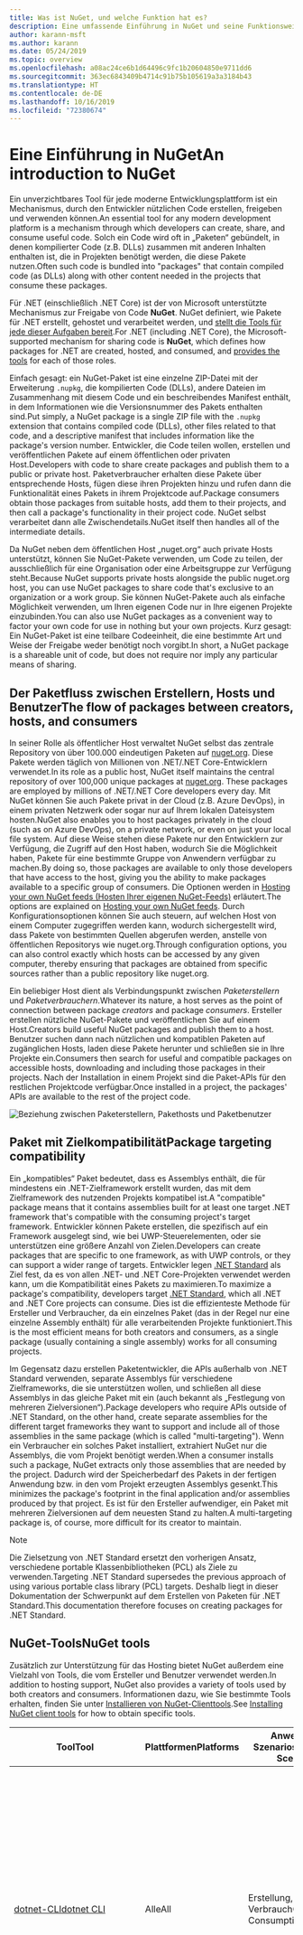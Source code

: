 ```yaml
---
title: Was ist NuGet, und welche Funktion hat es?
description: Eine umfassende Einführung in NuGet und seine Funktionsweise
author: karann-msft
ms.author: karann
ms.date: 05/24/2019
ms.topic: overview
ms.openlocfilehash: a08ac24ce6b1d64496c9fc1b20604850e9711dd6
ms.sourcegitcommit: 363ec6843409b4714c91b75b105619a3a3184b43
ms.translationtype: HT
ms.contentlocale: de-DE
ms.lasthandoff: 10/16/2019
ms.locfileid: "72380674"
---
```

# <a name="an-introduction-to-nuget"></a><span data-ttu-id="65e67-103">Eine Einführung in NuGet</span><span class="sxs-lookup"><span data-stu-id="65e67-103">An introduction to NuGet</span></span>

<span data-ttu-id="65e67-104">Ein unverzichtbares Tool für jede moderne Entwicklungsplattform ist ein Mechanismus, durch den Entwickler nützlichen Code erstellen, freigeben und verwenden können.</span><span class="sxs-lookup"><span data-stu-id="65e67-104">An essential tool for any modern development platform is a mechanism through which developers can create, share, and consume useful code.</span></span> <span data-ttu-id="65e67-105">Solch ein Code wird oft in „Paketen“ gebündelt, in denen kompilierter Code (z.B. DLLs) zusammen mit anderen Inhalten enthalten ist, die in Projekten benötigt werden, die diese Pakete nutzen.</span><span class="sxs-lookup"><span data-stu-id="65e67-105">Often such code is bundled into "packages" that contain compiled code (as DLLs) along with other content needed in the projects that consume these packages.</span></span>

<span data-ttu-id="65e67-106">Für .NET (einschließlich .NET Core) ist der von Microsoft unterstützte Mechanismus zur Freigabe von Code **NuGet**. NuGet definiert, wie Pakete für .NET erstellt, gehostet und verarbeitet werden, und [stellt die Tools für jede dieser Aufgaben bereit](install-nuget-client-tools.md).</span><span class="sxs-lookup"><span data-stu-id="65e67-106">For .NET (including .NET Core), the Microsoft-supported mechanism for sharing code is **NuGet**, which defines how packages for .NET are created, hosted, and consumed, and [provides the tools](install-nuget-client-tools.md) for each of those roles.</span></span>

<span data-ttu-id="65e67-107">Einfach gesagt: ein NuGet-Paket ist eine einzelne ZIP-Datei mit der Erweiterung `.nupkg`, die kompilierten Code (DLLs), andere Dateien im Zusammenhang mit diesem Code und ein beschreibendes Manifest enthält, in dem Informationen wie die Versionsnummer des Pakets enthalten sind.</span><span class="sxs-lookup"><span data-stu-id="65e67-107">Put simply, a NuGet package is a single ZIP file with the `.nupkg` extension that contains compiled code (DLLs), other files related to that code, and a descriptive manifest that includes information like the package's version number.</span></span> <span data-ttu-id="65e67-108">Entwickler, die Code teilen wollen, erstellen und veröffentlichen Pakete auf einem öffentlichen oder privaten Host.</span><span class="sxs-lookup"><span data-stu-id="65e67-108">Developers with code to share create packages and publish them to a public or private host.</span></span> <span data-ttu-id="65e67-109">Paketverbraucher erhalten diese Pakete über entsprechende Hosts, fügen diese ihren Projekten hinzu und rufen dann die Funktionalität eines Pakets in ihrem Projektcode auf.</span><span class="sxs-lookup"><span data-stu-id="65e67-109">Package consumers obtain those packages from suitable hosts, add them to their projects, and then call a package's functionality in their project code.</span></span> <span data-ttu-id="65e67-110">NuGet selbst verarbeitet dann alle Zwischendetails.</span><span class="sxs-lookup"><span data-stu-id="65e67-110">NuGet itself then handles all of the intermediate details.</span></span>

<span data-ttu-id="65e67-111">Da NuGet neben dem öffentlichen Host „nuget.org“ auch private Hosts unterstützt, können Sie NuGet-Pakete verwenden, um Code zu teilen, der ausschließlich für eine Organisation oder eine Arbeitsgruppe zur Verfügung steht.</span><span class="sxs-lookup"><span data-stu-id="65e67-111">Because NuGet supports private hosts alongside the public nuget.org host, you can use NuGet packages to share code that's exclusive to an organization or a work group.</span></span> <span data-ttu-id="65e67-112">Sie können NuGet-Pakete auch als einfache Möglichkeit verwenden, um Ihren eigenen Code nur in Ihre eigenen Projekte einzubinden.</span><span class="sxs-lookup"><span data-stu-id="65e67-112">You can also use NuGet packages as a convenient way to factor your own code for use in nothing but your own projects.</span></span> <span data-ttu-id="65e67-113">Kurz gesagt: Ein NuGet-Paket ist eine teilbare Codeeinheit, die eine bestimmte Art und Weise der Freigabe weder benötigt noch vorgibt.</span><span class="sxs-lookup"><span data-stu-id="65e67-113">In short, a NuGet package is a shareable unit of code, but does not require nor imply any particular means of sharing.</span></span>

## <a name="the-flow-of-packages-between-creators-hosts-and-consumers"></a><span data-ttu-id="65e67-114">Der Paketfluss zwischen Erstellern, Hosts und Benutzer</span><span class="sxs-lookup"><span data-stu-id="65e67-114">The flow of packages between creators, hosts, and consumers</span></span>

<span data-ttu-id="65e67-115">In seiner Rolle als öffentlicher Host verwaltet NuGet selbst das zentrale Repository von über 100.000 eindeutigen Paketen auf [nuget.org](https://www.nuget.org). Diese Pakete werden täglich von Millionen von .NET/.NET Core-Entwicklern verwendet.</span><span class="sxs-lookup"><span data-stu-id="65e67-115">In its role as a public host, NuGet itself maintains the central repository of over 100,000 unique packages at [nuget.org](https://www.nuget.org). These packages are employed by millions of .NET/.NET Core developers every day.</span></span> <span data-ttu-id="65e67-116">Mit NuGet können Sie auch Pakete privat in der Cloud (z.B. Azure DevOps), in einem privaten Netzwerk oder sogar nur auf Ihrem lokalen Dateisystem hosten.</span><span class="sxs-lookup"><span data-stu-id="65e67-116">NuGet also enables you to host packages privately in the cloud (such as on Azure DevOps), on a private network, or even on just your local file system.</span></span> <span data-ttu-id="65e67-117">Auf diese Weise stehen diese Pakete nur den Entwicklern zur Verfügung, die Zugriff auf den Host haben, wodurch Sie die Möglichkeit haben, Pakete für eine bestimmte Gruppe von Anwendern verfügbar zu machen.</span><span class="sxs-lookup"><span data-stu-id="65e67-117">By doing so, those packages are available to only those developers that have access to the host, giving you the ability to make packages available to a specific group of consumers.</span></span> <span data-ttu-id="65e67-118">Die Optionen werden in [Hosting your own NuGet feeds (Hosten Ihrer eigenen NuGet-Feeds)](hosting-packages/overview.md) erläutert.</span><span class="sxs-lookup"><span data-stu-id="65e67-118">The options are explained on [Hosting your own NuGet feeds](hosting-packages/overview.md).</span></span> <span data-ttu-id="65e67-119">Durch Konfigurationsoptionen können Sie auch steuern, auf welchen Host von einem Computer zugegriffen werden kann, wodurch sichergestellt wird, dass Pakete von bestimmten Quellen abgerufen werden, anstelle von öffentlichen Repositorys wie nuget.org.</span><span class="sxs-lookup"><span data-stu-id="65e67-119">Through configuration options, you can also control exactly which hosts can be accessed by any given computer, thereby ensuring that packages are obtained from specific sources rather than a public repository like nuget.org.</span></span>

<span data-ttu-id="65e67-120">Ein beliebiger Host dient als Verbindungspunkt zwischen *Paketerstellern* und *Paketverbrauchern*.</span><span class="sxs-lookup"><span data-stu-id="65e67-120">Whatever its nature, a host serves as the point of connection between package *creators* and package *consumers*.</span></span> <span data-ttu-id="65e67-121">Ersteller erstellen nützliche NuGet-Pakete und veröffentlichen Sie auf einem Host.</span><span class="sxs-lookup"><span data-stu-id="65e67-121">Creators build useful NuGet packages and publish them to a host.</span></span> <span data-ttu-id="65e67-122">Benutzer suchen dann nach nützlichen und kompatiblen Paketen auf zugänglichen Hosts, laden diese Pakete herunter und schließen sie in Ihre Projekte ein.</span><span class="sxs-lookup"><span data-stu-id="65e67-122">Consumers then search for useful and compatible packages on accessible hosts, downloading and including those packages in their projects.</span></span> <span data-ttu-id="65e67-123">Nach der Installation in einem Projekt sind die Paket-APIs für den restlichen Projektcode verfügbar.</span><span class="sxs-lookup"><span data-stu-id="65e67-123">Once installed in a project, the packages' APIs are available to the rest of the project code.</span></span>

![Beziehung zwischen Paketerstellern, Pakethosts und Paketbenutzer](media/nuget-roles.png)

## <a name="package-targeting-compatibility"></a><span data-ttu-id="65e67-125">Paket mit Zielkompatibilität</span><span class="sxs-lookup"><span data-stu-id="65e67-125">Package targeting compatibility</span></span>

<span data-ttu-id="65e67-126">Ein „kompatibles“ Paket bedeutet, dass es Assemblys enthält, die für mindestens ein .NET-Zielframework erstellt wurden, das mit dem Zielframework des nutzenden Projekts kompatibel ist.</span><span class="sxs-lookup"><span data-stu-id="65e67-126">A "compatible" package means that it contains assemblies built for at least one target .NET framework that's compatible with the consuming project's target framework.</span></span> <span data-ttu-id="65e67-127">Entwickler können Pakete erstellen, die spezifisch auf ein Framework ausgelegt sind, wie bei UWP-Steuerelementen, oder sie unterstützen eine größere Anzahl von Zielen.</span><span class="sxs-lookup"><span data-stu-id="65e67-127">Developers can create packages that are specific to one framework, as with UWP controls, or they can support a wider range of targets.</span></span> <span data-ttu-id="65e67-128">Entwickler legen [.NET Standard](/dotnet/standard/net-standard) als Ziel fest, da es von allen .NET- und .NET Core-Projekten verwendet werden kann, um die Kompatibilität eines Pakets zu maximieren.</span><span class="sxs-lookup"><span data-stu-id="65e67-128">To maximize a package's compatibility, developers target [.NET Standard](/dotnet/standard/net-standard), which all .NET and .NET Core projects can consume.</span></span> <span data-ttu-id="65e67-129">Dies ist die effizienteste Methode für Ersteller und Verbraucher, da ein einzelnes Paket (das in der Regel nur eine einzelne Assembly enthält) für alle verarbeitenden Projekte funktioniert.</span><span class="sxs-lookup"><span data-stu-id="65e67-129">This is the most efficient means for both creators and consumers, as a single package (usually containing a single assembly) works for all consuming projects.</span></span>

<span data-ttu-id="65e67-130">Im Gegensatz dazu erstellen Paketentwickler, die APIs außerhalb von .NET Standard verwenden, separate Assemblys für verschiedene Zielframeworks, die sie unterstützen wollen, und schließen all diese Assemblys in das gleiche Paket mit ein (auch bekannt als „Festlegung von mehreren Zielversionen“).</span><span class="sxs-lookup"><span data-stu-id="65e67-130">Package developers who require APIs outside of .NET Standard, on the other hand, create separate assemblies for the different target frameworks they want to support and include all of those assemblies in the same package (which is called "multi-targeting").</span></span> <span data-ttu-id="65e67-131">Wenn ein Verbraucher ein solches Paket installiert, extrahiert NuGet nur die Assemblys, die vom Projekt benötigt werden.</span><span class="sxs-lookup"><span data-stu-id="65e67-131">When a consumer installs such a package, NuGet extracts only those assemblies that are needed by the project.</span></span> <span data-ttu-id="65e67-132">Dadurch wird der Speicherbedarf des Pakets in der fertigen Anwendung bzw. in den vom Projekt erzeugten Assemblys gesenkt.</span><span class="sxs-lookup"><span data-stu-id="65e67-132">This minimizes the package's footprint in the final application and/or assemblies produced by that project.</span></span> <span data-ttu-id="65e67-133">Es ist für den Ersteller aufwendiger, ein Paket mit mehreren Zielversionen auf dem neuesten Stand zu halten.</span><span class="sxs-lookup"><span data-stu-id="65e67-133">A multi-targeting package is, of course, more difficult for its creator to maintain.</span></span>

> [!Note]
> <span data-ttu-id="65e67-134">Die Zielsetzung von .NET Standard ersetzt den vorherigen Ansatz, verschiedene portable Klassenbibliotheken (PCL) als Ziele zu verwenden.</span><span class="sxs-lookup"><span data-stu-id="65e67-134">Targeting .NET Standard supersedes the previous approach of using various portable class library (PCL) targets.</span></span> <span data-ttu-id="65e67-135">Deshalb liegt in dieser Dokumentation der Schwerpunkt auf dem Erstellen von Paketen für .NET Standard.</span><span class="sxs-lookup"><span data-stu-id="65e67-135">This documentation therefore focuses on creating packages for .NET Standard.</span></span>

## <a name="nuget-tools"></a><span data-ttu-id="65e67-136">NuGet-Tools</span><span class="sxs-lookup"><span data-stu-id="65e67-136">NuGet tools</span></span>

<span data-ttu-id="65e67-137">Zusätzlich zur Unterstützung für das Hosting bietet NuGet außerdem eine Vielzahl von Tools, die vom Ersteller und Benutzer verwendet werden.</span><span class="sxs-lookup"><span data-stu-id="65e67-137">In addition to hosting support, NuGet also provides a variety of tools used by both creators and consumers.</span></span> <span data-ttu-id="65e67-138">Informationen dazu, wie Sie bestimmte Tools erhalten, finden Sie unter [Installieren von NuGet-Clienttools](install-nuget-client-tools.md).</span><span class="sxs-lookup"><span data-stu-id="65e67-138">See [Installing NuGet client tools](install-nuget-client-tools.md) for how to obtain specific tools.</span></span>

| <span data-ttu-id="65e67-139">Tool</span><span class="sxs-lookup"><span data-stu-id="65e67-139">Tool</span></span> | <span data-ttu-id="65e67-140">Plattformen</span><span class="sxs-lookup"><span data-stu-id="65e67-140">Platforms</span></span> | <span data-ttu-id="65e67-141">Anwendbare Szenarios</span><span class="sxs-lookup"><span data-stu-id="65e67-141">Applicable Scenarios</span></span> | <span data-ttu-id="65e67-142">BESCHREIBUNG</span><span class="sxs-lookup"><span data-stu-id="65e67-142">Description</span></span> |
| --- | --- | --- | --- |
| [<span data-ttu-id="65e67-143">dotnet-CLI</span><span class="sxs-lookup"><span data-stu-id="65e67-143">dotnet CLI</span></span>](consume-packages/install-use-packages-dotnet-cli.md) | <span data-ttu-id="65e67-144">Alle</span><span class="sxs-lookup"><span data-stu-id="65e67-144">All</span></span> | <span data-ttu-id="65e67-145">Erstellung, Verbrauch</span><span class="sxs-lookup"><span data-stu-id="65e67-145">Creation, Consumption</span></span> | <span data-ttu-id="65e67-146">CLI-Tool für .NET Core- und .NET Standard-Bibliotheken und für Projekte im SDK-Stil für .NET Framework (Informationen finden Sie unter [SDK-Attribut](/dotnet/core/tools/csproj#additions)).</span><span class="sxs-lookup"><span data-stu-id="65e67-146">CLI tool for .NET Core and .NET Standard libraries, and for SDK-style projects that target .NET Framework (see [SDK attribute](/dotnet/core/tools/csproj#additions)).</span></span> <span data-ttu-id="65e67-147">Stellt bestimmte NuGet-CLI-Funktionen direkt in der .NET Core-Toolkette bereit.</span><span class="sxs-lookup"><span data-stu-id="65e67-147">Provides certain NuGet CLI capabilities directly within the .NET Core tool chain.</span></span> <span data-ttu-id="65e67-148">Ähnlich wie `nuget.exe`-CLI interagiert die dotnet-CLI nicht mit Visual Studio-Projekten.</span><span class="sxs-lookup"><span data-stu-id="65e67-148">As with the `nuget.exe` CLI, the dotnet CLI does not interact with Visual Studio projects.</span></span> |
| [<span data-ttu-id="65e67-149">nuget.exe-CLI</span><span class="sxs-lookup"><span data-stu-id="65e67-149">nuget.exe CLI</span></span>](consume-packages/install-use-packages-nuget-cli.md) | <span data-ttu-id="65e67-150">Alle</span><span class="sxs-lookup"><span data-stu-id="65e67-150">All</span></span> | <span data-ttu-id="65e67-151">Erstellung, Verbrauch</span><span class="sxs-lookup"><span data-stu-id="65e67-151">Creation, Consumption</span></span> | <span data-ttu-id="65e67-152">CLI-Tool für .NET Framework-Bibliotheken und Nicht-SDK-Projekte, die auf .NET Standard-Bibliotheken abzielen.</span><span class="sxs-lookup"><span data-stu-id="65e67-152">CLI tool for .NET Framework libraries and non-SDK-style projects that target .NET Standard libraries.</span></span> <span data-ttu-id="65e67-153">Bietet alle NuGet-Funktionen, mit einigen Befehlen, die speziell für Paketersteller bestimmt sind, anderen Befehlen, die nur für Benutzer, und wieder anderen, die für beide bestimmt sind.</span><span class="sxs-lookup"><span data-stu-id="65e67-153">Provides all NuGet capabilities, with some commands applying specifically to package creators, some applying only to consumers, and others applying to both.</span></span> <span data-ttu-id="65e67-154">Beispielsweise verwenden Paketersteller den Befehl `nuget pack` zum Erstellen eines Pakets aus verschiedenen Assemblys und zugehörigen Dateien, Paketverbraucher verwenden `nuget install`, um Pakete in einen Projektordner einzubinden, und alle verwenden `nuget config`, um NuGet-Konfigurationsvariablen festzulegen.</span><span class="sxs-lookup"><span data-stu-id="65e67-154">For example, package creators use the `nuget pack` command to create a package from various assemblies and related files, package consumers use `nuget install` to include packages in a project folder, and everyone uses `nuget config` to set NuGet configuration variables.</span></span> <span data-ttu-id="65e67-155">Als ein plattformunabhängiges Tool interagiert die NuGet-CLI nicht mit Visual Studio-Projekten.</span><span class="sxs-lookup"><span data-stu-id="65e67-155">As a platform-agnostic tool, the NuGet CLI does not interact with Visual Studio projects.</span></span> |
| [<span data-ttu-id="65e67-156">Paket-Manager-Konsole</span><span class="sxs-lookup"><span data-stu-id="65e67-156">Package Manager Console</span></span>](consume-packages/install-use-packages-powershell.md) | <span data-ttu-id="65e67-157">Visual Studio unter Windows</span><span class="sxs-lookup"><span data-stu-id="65e67-157">Visual Studio on Windows</span></span> | <span data-ttu-id="65e67-158">Verbrauch</span><span class="sxs-lookup"><span data-stu-id="65e67-158">Consumption</span></span> | <span data-ttu-id="65e67-159">Stellt [PowerShell-Befehle](reference/Powershell-Reference.md) zum Installieren und Verwalten von Paketen in Visual Studio-Projekten bereit.</span><span class="sxs-lookup"><span data-stu-id="65e67-159">Provides [PowerShell commands](reference/Powershell-Reference.md) for installing and managing packages in Visual Studio projects.</span></span> |
| [<span data-ttu-id="65e67-160">Benutzeroberfläche des Paket-Managers</span><span class="sxs-lookup"><span data-stu-id="65e67-160">Package Manager UI</span></span>](consume-packages/install-use-packages-visual-studio.md) | <span data-ttu-id="65e67-161">Visual Studio unter Windows</span><span class="sxs-lookup"><span data-stu-id="65e67-161">Visual Studio on Windows</span></span> | <span data-ttu-id="65e67-162">Verbrauch</span><span class="sxs-lookup"><span data-stu-id="65e67-162">Consumption</span></span> | <span data-ttu-id="65e67-163">Stellt eine einfache zu bedienende Benutzeroberfläche zum Installieren und Verwalten von Paketen in Visual Studio-Projekten bereit.</span><span class="sxs-lookup"><span data-stu-id="65e67-163">Provides an easy-to-use UI for installing and managing packages in Visual Studio projects.</span></span> |
| [<span data-ttu-id="65e67-164">Manage NuGet UI (Verwalten der NuGet-Benutzeroberfläche)</span><span class="sxs-lookup"><span data-stu-id="65e67-164">Manage NuGet UI</span></span>](/visualstudio/mac/nuget-walkthrough) | <span data-ttu-id="65e67-165">Visual Studio für Mac</span><span class="sxs-lookup"><span data-stu-id="65e67-165">Visual Studio for Mac</span></span> | <span data-ttu-id="65e67-166">Verbrauch</span><span class="sxs-lookup"><span data-stu-id="65e67-166">Consumption</span></span> | <span data-ttu-id="65e67-167">Stellt eine einfache zu bedienende Benutzeroberfläche zum Installieren und Verwalten von Paketen in Projekten von Visual Studio für Mac bereit.</span><span class="sxs-lookup"><span data-stu-id="65e67-167">Provide an easy-to-use UI for installing and managing packages in Visual Studio for Mac projects.</span></span> |
| [<span data-ttu-id="65e67-168">MSBuild</span><span class="sxs-lookup"><span data-stu-id="65e67-168">MSBuild</span></span>](reference/msbuild-targets.md) | <span data-ttu-id="65e67-169">Windows</span><span class="sxs-lookup"><span data-stu-id="65e67-169">Windows</span></span> | <span data-ttu-id="65e67-170">Erstellung, Verbrauch</span><span class="sxs-lookup"><span data-stu-id="65e67-170">Creation, Consumption</span></span> | <span data-ttu-id="65e67-171">Bietet die Möglichkeit zum Erstellen und Wiederherstellen von Paketen, die in einem Projekt direkt über die MSBuild-Toolkette verwendet werden.</span><span class="sxs-lookup"><span data-stu-id="65e67-171">Provides the ability to create packages and restore packages used in a project directly through the MSBuild tool chain.</span></span> |

<span data-ttu-id="65e67-172">Wie Sie sehen können, sind die NuGet-Tools, mit denen Sie arbeiten, stark davon abhängig, ob Sie Pakete erstellen, verwenden oder veröffentlichen und mit welcher Plattform Sie arbeiten.</span><span class="sxs-lookup"><span data-stu-id="65e67-172">As you can see, the NuGet tools you work with depend greatly on whether you're creating, consuming, or publishing packages, and the platform on which you're working.</span></span> <span data-ttu-id="65e67-173">Paketersteller sind in der Regel auch Benutzer, da sie auf Funktionalität aufbauen, die in anderen NuGet-Paketen vorhanden ist.</span><span class="sxs-lookup"><span data-stu-id="65e67-173">Package creators are typically also consumers, as they build on top of functionality that exists in other NuGet packages.</span></span> <span data-ttu-id="65e67-174">Und diese Pakete können natürlich wiederum von anderen abhängen.</span><span class="sxs-lookup"><span data-stu-id="65e67-174">And those packages, of course, may in turn depend on still others.</span></span>

<span data-ttu-id="65e67-175">Weitere Informationen finden Sie unter den Artikeln [Workflow für die Paketerstellung](create-packages/Overview-and-Workflow.md) und [Workflow für die Nutzung von Paketen](consume-packages/Overview-and-Workflow.md).</span><span class="sxs-lookup"><span data-stu-id="65e67-175">For more information, start with the [Package creation workflow](create-packages/Overview-and-Workflow.md) and [Package consumption workflow](consume-packages/Overview-and-Workflow.md) articles.</span></span>

## <a name="managing-dependencies"></a><span data-ttu-id="65e67-176">Verwalten von Abhängigkeiten</span><span class="sxs-lookup"><span data-stu-id="65e67-176">Managing dependencies</span></span>

<span data-ttu-id="65e67-177">Die Fähigkeit, einfach auf der Arbeit anderer aufbauen zu können, ist eines der stärksten Features eines Paketverwaltungssystems.</span><span class="sxs-lookup"><span data-stu-id="65e67-177">The ability to easily build on the work of others is one of most powerful features of a package management system.</span></span> <span data-ttu-id="65e67-178">Dementsprechend ist eine der wichtigsten Aufgaben von NuGet das Verwalten der Abhängigkeitsstruktur bzw. des „Diagramms“ für ein Projekt.</span><span class="sxs-lookup"><span data-stu-id="65e67-178">Accordingly, much of what NuGet does is managing that dependency tree or "graph" on behalf of a project.</span></span> <span data-ttu-id="65e67-179">Einfach ausgedrückt müssen Sie sich nur mit jenen Paketen selbst befassen, die Sie direkt in einem Projekt verwenden.</span><span class="sxs-lookup"><span data-stu-id="65e67-179">Simply said, you need only concern yourself with those packages that you're directly using in a project.</span></span> <span data-ttu-id="65e67-180">Wenn irgendeines dieser Pakete selbst andere Pakete verwendet (die wiederum weitere Pakete verwenden können), übernimmt NuGet alle der früheren Abhängigkeiten.</span><span class="sxs-lookup"><span data-stu-id="65e67-180">If any of those packages themselves consume other packages (which can, in turn, consume still others), NuGet takes care of all those down-level dependencies.</span></span>

<span data-ttu-id="65e67-181">Die folgende Abbildung zeigt ein Projekt, das von fünf Paketen abhängig ist, die wiederum von einer Reihe anderer abhängen.</span><span class="sxs-lookup"><span data-stu-id="65e67-181">The following image shows a project that depends on five packages, which in turn depend on a number of others.</span></span>

![Ein Beispiel für ein NuGet-Abhängigkeitsdiagramm für ein .NET-Projekt](media/dependency-graph.png)

<span data-ttu-id="65e67-183">Beachten Sie, dass einige Pakete mehrmals im Abhängigkeitsdiagramm angezeigt werden.</span><span class="sxs-lookup"><span data-stu-id="65e67-183">Notice that some packages appear multiple times in the dependency graph.</span></span> <span data-ttu-id="65e67-184">Beispielsweise gibt es drei verschiedene Benutzer des Pakets B, und jeder Benutzer könnte auch eine andere Version für das Paket (nicht gezeigt) angeben.</span><span class="sxs-lookup"><span data-stu-id="65e67-184">For example, there are three different consumers of package B, and each consumer might also specify a different version for that package (not shown).</span></span> <span data-ttu-id="65e67-185">Dieser Fall tritt häufig auf, insbesondere bei häufig verwendeten Paketen.</span><span class="sxs-lookup"><span data-stu-id="65e67-185">This is a common occurrence, especially for widely-used packages.</span></span> <span data-ttu-id="65e67-186">NuGet übernimmt alle schwierigen Aufgaben, um genau zu bestimmen, welche Version des Pakets B alle Benutzer zufriedenstellt.</span><span class="sxs-lookup"><span data-stu-id="65e67-186">NuGet fortunately does all the hard work to determine exactly which version of package B satisfies all consumers.</span></span> <span data-ttu-id="65e67-187">NuGet führt dies dann für alle anderen Pakete durch, unabhängig davon, wie ausführlich das Abhängigkeitsdiagramm wird.</span><span class="sxs-lookup"><span data-stu-id="65e67-187">NuGet then does the same for all other packages, no matter how deep the dependency graph.</span></span>

<span data-ttu-id="65e67-188">Weitere Details wie NuGet diesen Dienst ausführt finden Sie unter [Dependency resolution (Abhängigkeitsauflösung)](concepts/dependency-resolution.md).</span><span class="sxs-lookup"><span data-stu-id="65e67-188">For more details on how NuGet performs this service, see [Dependency resolution](concepts/dependency-resolution.md).</span></span>

## <a name="tracking-references-and-restoring-packages"></a><span data-ttu-id="65e67-189">Nachverfolgungsverweise und Wiederherstellen von Paketen</span><span class="sxs-lookup"><span data-stu-id="65e67-189">Tracking references and restoring packages</span></span>

<span data-ttu-id="65e67-190">Da Projekte zwischen Entwicklercomputern, Repositorys für die Quellcodeverwaltung, Buildservern usw. problemlos verschoben werden können, ist es höchst unpraktisch, dass binäre Assemblys von NuGet-Paketen direkt an ein Projekt gebunden bleiben.</span><span class="sxs-lookup"><span data-stu-id="65e67-190">Because projects can easily move between developer computers, source control repositories, build servers, and so forth, it's highly impractical to keep the binary assemblies of NuGet packages directly bound to a project.</span></span> <span data-ttu-id="65e67-191">Wäre das der Fall, wäre jede Kopie des Projekts unnötigerweise vergrößert (und deshalb eine Verschwendung von Speicherplatz in Repositorys zur Quellcodeverwaltung).</span><span class="sxs-lookup"><span data-stu-id="65e67-191">Doing so would make each copy of the project unnecessarily bloated (and thereby waste space in source control repositories).</span></span> <span data-ttu-id="65e67-192">Es wäre auch schwer, Binärdateien von Paketen auf neuere Versionen zu aktualisieren, da Updates auf alle Kopien des Projekts angewendet werden müssten.</span><span class="sxs-lookup"><span data-stu-id="65e67-192">It would also make it very difficult to update package binaries to newer versions as updates would have to be applied across all copies of the project.</span></span>

<span data-ttu-id="65e67-193">Stattdessen verwaltet NuGet eine einfach Verweisliste der Pakete von denen ein Projekt abhängig ist, einschließlich der Abhängigkeiten der obersten und untersten Ebenen.</span><span class="sxs-lookup"><span data-stu-id="65e67-193">NuGet instead maintains a simple reference list of the packages upon which a project depends, including both top-level and down-level dependencies.</span></span> <span data-ttu-id="65e67-194">D.h. wenn Sie ein Paket in ein Projekt von einem Host aus installieren, zeichnet NuGet die Paket-ID und Versionsnummer in der Verweisliste auf.</span><span class="sxs-lookup"><span data-stu-id="65e67-194">That is, whenever you install a package from some host into a project, NuGet records the package identifier and version number in the reference list.</span></span> <span data-ttu-id="65e67-195">(Wenn ein Paket deinstalliert wird, wird dieses natürlich aus der Liste entfernt.) NuGet bietet dann eine Möglichkeit, auf Anfrage alle Pakete, auf die verwiesen wird, wiederherzustellen, wie im Artikel [Wiederherstellen von Paketen](consume-packages/package-restore.md) beschrieben wird.</span><span class="sxs-lookup"><span data-stu-id="65e67-195">(Uninstalling a package, of course, removes it from the list.) NuGet then provides a means to restore all referenced packages upon request, as described on [Package restore](consume-packages/package-restore.md).</span></span>

![Eine NuGet-Verweisliste wird bei Paketinstallation erstellt und kann zum Wiederherstellen von Paketen an einem anderen Ort verwendet werden.](media/nuget-restore.png)

<span data-ttu-id="65e67-197">Mit der Verweisliste kann NuGet anschließend alle Pakete zu einem späteren Zeitpunkt neu installieren &mdash; also *wiederherstellen* &mdash; die von öffentlichen und bzw. oder privaten Hosts stammen.</span><span class="sxs-lookup"><span data-stu-id="65e67-197">With only the reference list, NuGet can then reinstall&mdash;that is, *restore*&mdash;all of those packages from public and/or private hosts at any later time.</span></span> <span data-ttu-id="65e67-198">Wenn Sie ein Projekt auf die Quellcodeverwaltung committen oder auf andere Weise freigeben, muss nur die Verweisliste enthalten sein. Es müssen keine Paketbinärdateien eingeschlossen werden (Näheres finden Sie unter [Pakete und Quellcodeverwaltung](consume-packages/packages-and-source-control.md)).</span><span class="sxs-lookup"><span data-stu-id="65e67-198">When committing a project to source control, or sharing it in some other way, you include only the reference list and exclude any package binaries (see [Packages and source control](consume-packages/packages-and-source-control.md).)</span></span>

<span data-ttu-id="65e67-199">Der Computer, der ein Projekt, z.B. einen Buildserver, erhält, der eine Kopie des Projekts als Teil eines automatisierten Bereitstellungssystems empfängt, fordert NuGet einfach auf, Abhängigkeiten wiederherzustellen, wenn sie benötigt werden.</span><span class="sxs-lookup"><span data-stu-id="65e67-199">The computer that receives a project, such as a build server obtaining a copy of the project as part of an automated deployment system, simply asks NuGet to restore dependencies whenever they're needed.</span></span> <span data-ttu-id="65e67-200">Buildsysteme, wie Azure DevOps, stellen „NuGet restore“-Schritte für exakt diesen Zweck bereit.</span><span class="sxs-lookup"><span data-stu-id="65e67-200">Build systems like Azure DevOps provide "NuGet restore" steps for this exact purpose.</span></span> <span data-ttu-id="65e67-201">Auf ähnliche Weise können Entwickler einen Befehl wie `nuget restore` (NuGet-CLI), `dotnet restore` (dotnet-CLI) oder `Install-Package` (Paket-Manager-Konsole) aufrufen, wenn sie eine Kopie eines Projekts erhalten (z.B. beim Kopieren eines Repositorys), um alle benötigten Pakete zu erhalten.</span><span class="sxs-lookup"><span data-stu-id="65e67-201">Similarly, when developers obtain a copy of a project (as when cloning a repository), they can invoke command like `nuget restore` (NuGet CLI), `dotnet restore` (dotnet CLI), or `Install-Package` (Package Manager Console) to obtain all the necessary packages.</span></span> <span data-ttu-id="65e67-202">Visual Studio seinerseits stellt Pakete beim Erstellen eines Projekts automatisch wieder her (vorausgesetzt, die automatische Wiederherstellung ist aktiviert, wie unter [Paketwiederherstellung](consume-packages/package-restore.md) beschrieben).</span><span class="sxs-lookup"><span data-stu-id="65e67-202">Visual Studio, for its part, automatically restores packages when building a project (provided that automatic restore is enabled, as described on [Package restore](consume-packages/package-restore.md)).</span></span>

<span data-ttu-id="65e67-203">Die primäre Rolle von NuGet bei Entwicklern liegt dann klar im Verwalten der Verweisliste für Ihr Projekt und im Bereitstellen der Möglichkeiten, um diese referenzierten Pakete effizient wiederherzustellen (und zu aktualisieren).</span><span class="sxs-lookup"><span data-stu-id="65e67-203">Clearly, then, NuGet's primary role where developers are concerned is maintaining that reference list on behalf of your project and providing the means to efficiently restore (and update) those referenced packages.</span></span> <span data-ttu-id="65e67-204">Die Liste wird in einem von zwei *Paketverwaltungsformaten* verwaltet:</span><span class="sxs-lookup"><span data-stu-id="65e67-204">This list is maintained in one of two *package management formats*, as they're called:</span></span>

- <span data-ttu-id="65e67-205">[PackageReference](consume-packages/package-references-in-project-files.md) (bzw. „Packen von Verweisen in Projektdateien“) | *(NuGet 4.0 und höher)* verwaltet eine Liste der Abhängigkeiten der obersten Ebene eines Projekts direkt in der Projektdatei, damit keine separate Datei benötigt wird.</span><span class="sxs-lookup"><span data-stu-id="65e67-205">[PackageReference](consume-packages/package-references-in-project-files.md) (or "package references in project files") | *(NuGet 4.0+)* Maintains a list of a project's top-level dependencies directly within the project file, so no separate file is needed.</span></span> <span data-ttu-id="65e67-206">Eine zugehörige Datei, `obj/project.assets.json`, wird dynamisch generiert, um das gesamte Abhängigkeitsdiagramm der von einem Projekt verwendeten Pakete zusammen mit allen untergeordneten Abhängigkeiten zu verwalten.</span><span class="sxs-lookup"><span data-stu-id="65e67-206">An associated file, `obj/project.assets.json`, is dynamically generated to manage the overall dependency graph of the packages that a project uses along with all down-level dependencies.</span></span> <span data-ttu-id="65e67-207">PackageReference wird immer von .NET Core-Projekten verwendet.</span><span class="sxs-lookup"><span data-stu-id="65e67-207">PackageReference is always used by .NET Core projects.</span></span>

- <span data-ttu-id="65e67-208">[`packages.config`](reference/packages-config.md): *(NuGet 1.0 und höher)* Eine XML-Datei, die eine flache Liste aller Abhängigkeiten im Projekt, einschließlich der Abhängigkeiten von anderen installierten Paketen, verwaltet.</span><span class="sxs-lookup"><span data-stu-id="65e67-208">[`packages.config`](reference/packages-config.md): *(NuGet 1.0+)* An XML file that maintains a flat list of all dependencies in the project, including the dependencies of other installed packages.</span></span> <span data-ttu-id="65e67-209">Installierte oder wiederhergestellte Pakete werden in einem `packages`-Ordner gespeichert.</span><span class="sxs-lookup"><span data-stu-id="65e67-209">Installed or restored packages are stored in a `packages` folder.</span></span>

<span data-ttu-id="65e67-210">Welches Paketverwaltungsformat in einen Projekt verwendet wird, hängt vom Projekttyp und der verfügbaren Version von NuGet (und bzw. oder Visual Studio) ab.</span><span class="sxs-lookup"><span data-stu-id="65e67-210">Which package management format is employed in any given project depends on the project type, and the available version of NuGet (and/or Visual Studio).</span></span> <span data-ttu-id="65e67-211">Suchen Sie nach `packages.config` im Projektstamm, nachdem Sie das erste Paket installiert haben, um zu überprüfen, welches Format verwendet wird.</span><span class="sxs-lookup"><span data-stu-id="65e67-211">To check what format is being used, simply look for `packages.config` in the project root after installing your first package.</span></span> <span data-ttu-id="65e67-212">Wenn die Datei nicht angezeigt wird, suchen Sie direkt in der Projektdatei nach einem \<PackageReference\>-Element.</span><span class="sxs-lookup"><span data-stu-id="65e67-212">If you don't have that file, look in the project file directly for a \<PackageReference\> element.</span></span>

<span data-ttu-id="65e67-213">Wenn Sie die Wahl haben, wird die Verwendung von PackageReference empfohlen.</span><span class="sxs-lookup"><span data-stu-id="65e67-213">When you have a choice, we recommend using PackageReference.</span></span> <span data-ttu-id="65e67-214">`packages.config` wird zu Legacyzwecken beibehalten und befindet sich nicht mehr in der aktiven Entwicklung.</span><span class="sxs-lookup"><span data-stu-id="65e67-214">`packages.config` is maintained for legacy purposes and is no longer under active development.</span></span>

> [!Tip]
> <span data-ttu-id="65e67-215">Verschiedene `nuget.exe`-CLI-Befehle, wie `nuget install`, fügen das Paket nicht automatisch zur Verweisliste hinzu.</span><span class="sxs-lookup"><span data-stu-id="65e67-215">Various `nuget.exe` CLI commands, like `nuget install`, do not automatically add the package to the reference list.</span></span> <span data-ttu-id="65e67-216">Die Liste wird bei der Installation eines Pakets mit dem Visual Studio-Paket-Manager (Benutzeroberfläche oder Konsole) und mit der `dotnet.exe`-CLI aktualisiert.</span><span class="sxs-lookup"><span data-stu-id="65e67-216">The list is updated when installing a package with the Visual Studio Package Manager (UI or Console), and with `dotnet.exe` CLI.</span></span>

## <a name="what-else-does-nuget-do"></a><span data-ttu-id="65e67-217">Was macht NuGet außerdem?</span><span class="sxs-lookup"><span data-stu-id="65e67-217">What else does NuGet do?</span></span>

<span data-ttu-id="65e67-218">Bisher haben Sie folgende Eigenschaften von NuGet kennengelernt:</span><span class="sxs-lookup"><span data-stu-id="65e67-218">So far you've learned the following characteristics of NuGet:</span></span>

- <span data-ttu-id="65e67-219">NuGet stellt das zentrale nuget.org-Repository mit Unterstützung von privatem Hosting bereit.</span><span class="sxs-lookup"><span data-stu-id="65e67-219">NuGet provides the central nuget.org repository with support for private hosting.</span></span>
- <span data-ttu-id="65e67-220">NuGet stellt die Tools zur Verfügung, die Entwickler benötigen, um Pakete zu erstellen, zu veröffentlichen und zu nutzen.</span><span class="sxs-lookup"><span data-stu-id="65e67-220">NuGet provides the tools developers need for creating, publishing, and consuming packages.</span></span>
- <span data-ttu-id="65e67-221">Besonders wichtig ist: NuGet verwaltet eine Verweisliste der Pakete, die in einem Projekt verwendet werden und verfügt über die Möglichkeit zum Wiederherstellen und Aktualisieren dieser Pakete aus dieser Liste.</span><span class="sxs-lookup"><span data-stu-id="65e67-221">Most importantly, NuGet maintains a reference list of packages used in a project and the ability to restore and update those packages from that list.</span></span>

<span data-ttu-id="65e67-222">Damit diese Prozesse effizient arbeiten, führt NuGet einige Optimierungen im Hintergrund durch.</span><span class="sxs-lookup"><span data-stu-id="65e67-222">To make these processes work efficiently, NuGet does some behind-the-scenes optimizations.</span></span> <span data-ttu-id="65e67-223">Insbesondere verwaltet NuGet einen Paketcache und einen globalen Paketordner, um die Installation und Neuinstallation zu beschleunigen.</span><span class="sxs-lookup"><span data-stu-id="65e67-223">Most notably, NuGet manages a package cache and a global packages folder to shortcut installation and reinstallation.</span></span> <span data-ttu-id="65e67-224">Der Cache verhindert das Herunterladen eines Pakets, das bereits auf dem Rechner installiert ist.</span><span class="sxs-lookup"><span data-stu-id="65e67-224">The cache avoids downloading a package that's already been installed on the machine.</span></span> <span data-ttu-id="65e67-225">Der globale Paketordner ermöglicht es mehreren Projekten, das gleiche installierte Paket gemeinsam zu nutzen, wodurch insgesamt der Speicherbedarf von NuGet auf dem Computer verringert wird.</span><span class="sxs-lookup"><span data-stu-id="65e67-225">The global packages folder allows multiple projects to share the same installed package, thereby reducing NuGet's overall footprint on the computer.</span></span> <span data-ttu-id="65e67-226">Der Cache und der globale Paketordner sind sehr hilfreich, wenn Sie häufig eine größere Anzahl von Paketen wiederherstellen, wie z.B. auf einem Buildserver.</span><span class="sxs-lookup"><span data-stu-id="65e67-226">The cache and global packages folder are also very helpful when you're frequently restoring a larger number of packages, as on a build server.</span></span> <span data-ttu-id="65e67-227">Weitere Informationen zu diesen Mechanismen finden Sie unter [Verwalten der globalen Paketordner und Cacheordner](consume-packages/managing-the-global-packages-and-cache-folders.md).</span><span class="sxs-lookup"><span data-stu-id="65e67-227">For more details on these mechanisms, see [Managing the global packages and cache folders](consume-packages/managing-the-global-packages-and-cache-folders.md).</span></span>

<span data-ttu-id="65e67-228">Innerhalb eines individuellen Projekts verwaltet NuGet den gesamten Abhängigkeitsdiagramm, was die Auflösung mehrerer Verweise auf verschiedene Versionen des selben Pakets enthält.</span><span class="sxs-lookup"><span data-stu-id="65e67-228">Within an individual project, NuGet manages the overall dependency graph, which again includes resolving multiple references to different versions of the same package.</span></span> <span data-ttu-id="65e67-229">Es ist üblich, dass ein Projekt eine Abhängigkeit von ein oder mehreren Paketen annimmt, die über die gleichen Abhängigkeiten verfügen.</span><span class="sxs-lookup"><span data-stu-id="65e67-229">It's quite common that a project takes a dependency on one or more packages that themselves have the same dependencies.</span></span> <span data-ttu-id="65e67-230">Einige der nützlichsten Hilfsprogrammpakete auf nuget.org werden von vielen anderen Paketen verwendet.</span><span class="sxs-lookup"><span data-stu-id="65e67-230">Some of the most useful utility packages on nuget.org are employed by many other packages.</span></span> <span data-ttu-id="65e67-231">Im gesamten Abhängigkeitsdiagramm, können dann sehr leicht zehn unterschiedliche Verweise auf verschiedene Versionen desselben Pakets vorkommen.</span><span class="sxs-lookup"><span data-stu-id="65e67-231">In the entire dependency graph, then, you could easily have ten different references to different versions of the same package.</span></span> <span data-ttu-id="65e67-232">NuGet sortiert aus, welche Version von allen Verbrauchern verwendet werden kann, um zu verhindern, dass mehrere Versionen eines Pakets in die Anwendung selbst platziert werden.</span><span class="sxs-lookup"><span data-stu-id="65e67-232">To avoid bringing multiple versions of that package into the application itself, NuGet sorts out which single version can be used by all consumers.</span></span> <span data-ttu-id="65e67-233">(Weitere Informationen finden Sie unter [Auflösung von Abhängigkeiten](concepts/dependency-resolution.md).)</span><span class="sxs-lookup"><span data-stu-id="65e67-233">(For more information, see [Dependency Resolution](concepts/dependency-resolution.md).)</span></span>

<span data-ttu-id="65e67-234">Darüber hinaus behält NuGet alle Spezifikationen im Zusammenhang mit der Struktur von Paketen (einschließlich [Lokalisierung](create-packages/creating-localized-packages.md) und [Debugsymbole](create-packages/symbol-packages-snupkg.md)) und wie auf sie [verwiesen](consume-packages/package-references-in-project-files.md) wird (einschließlich [Versionsbereiche](concepts/package-versioning.md#version-ranges-and-wildcards) und [Vorabversionen](create-packages/prerelease-packages.md)) bei. NuGet stellt auch verschiedene APIs für die programmgesteuerte Arbeit mit seinen Diensten bereit und unterstützt Entwickler, die Visual Studio-Erweiterungen und Projektvorlagen.</span><span class="sxs-lookup"><span data-stu-id="65e67-234">Beyond that, NuGet maintains all the specifications related to how packages are structured (including [localization](create-packages/creating-localized-packages.md) and [debug symbols](create-packages/symbol-packages-snupkg.md)) and how they are [referenced](consume-packages/package-references-in-project-files.md) (including [version ranges](concepts/package-versioning.md#version-ranges-and-wildcards) and [pre-release versions](create-packages/prerelease-packages.md).) NuGet also provides various APIs to work with its services programmatically, and provides support for developers who write Visual Studio extensions and project templates.</span></span>

<span data-ttu-id="65e67-235">Im Inhaltsverzeichnis dieser Dokumentation finden Sie alle hier dargestellten Funktionen und Versionshinweise, die bis zu den Anfängen von NuGet zurückgehen.</span><span class="sxs-lookup"><span data-stu-id="65e67-235">Take a moment to browse the table of contents for this documentation, and you see all of these capabilities represented there, along with release notes dating back to NuGet's beginnings.</span></span>

## <a name="comments-contributions-and-issues"></a><span data-ttu-id="65e67-236">Kommentare, Beiträge und Probleme</span><span class="sxs-lookup"><span data-stu-id="65e67-236">Comments, contributions, and issues</span></span>

<span data-ttu-id="65e67-237">Abschließend, freuen wir uns auf Kommentare und Beiträge zu dieser Dokumentation &mdash; klicken Sie einfach auf die Befehle **Feedback** und **Bearbeiten** auf einer beliebigen Seite, oder besuchen Sie das [docs-repository](https://github.com/NuGet/docs.microsoft.com-nuget/) oder die [docs issue list (docs-Problemliste)](https://github.com/NuGet/docs.microsoft.com-nuget/issues) auf GitHub.</span><span class="sxs-lookup"><span data-stu-id="65e67-237">Finally, we very much welcome comments and contributions to this documentation&mdash;just select the **Feedback** and **Edit** commands on the top of any page, or visit the [docs repository](https://github.com/NuGet/docs.microsoft.com-nuget/) and [docs issue list](https://github.com/NuGet/docs.microsoft.com-nuget/issues) on GitHub.</span></span>

<span data-ttu-id="65e67-238">Wir freuen uns auch über Beiträge zu NuGet selbst über seine [verschiedenen GitHub-Repositorys](https://github.com/NuGet/Home). NuGet-Probleme finden Sie auf [https://github.com/NuGet/home/issues](https://github.com/NuGet/home/issues).</span><span class="sxs-lookup"><span data-stu-id="65e67-238">We also welcome contributions to NuGet itself through its [various GitHub repositories](https://github.com/NuGet/Home); NuGet issues can be found on [https://github.com/NuGet/home/issues](https://github.com/NuGet/home/issues).</span></span>

<span data-ttu-id="65e67-239">Viel Vergnügen mit NuGet!</span><span class="sxs-lookup"><span data-stu-id="65e67-239">Enjoy your NuGet experience!</span></span>
